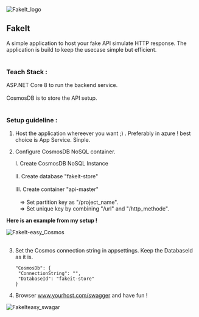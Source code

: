 
![FakeIt_logo](https://github.com/souravkayal/FakeIt/assets/6651731/14c1ce8d-1c6e-457d-848c-575754293e37) 

<h2> FakeIt </h2> A simple application to host your fake API simulate HTTP response. The application is build to keep the usecase simple but efficient. 
</br> </br>
<h3> Teach Stack : </h3>
ASP.NET Core 8 to run the backend service. </br> </br>
CosmosDB is to store the API setup.
</br></br>

<h3> Setup guideline : </h3> 

1. Host the application whereever you want ;) . Preferably in azure ! best choice is App Service. Sinple.
2. Configure CosmosDB NoSQL container.

   I.   Create CosmosDB NoSQL Instance </br></br>
   II.  Create database "fakeit-store" </br></br>
   III. Create container "api-master" </br></br>
      &nbsp;&nbsp; =>  Set partition key as "/project_name". </br>
      &nbsp;&nbsp; =>  Set unique key by combining "/url" and "/http_methode".  
 
  <b> Here is an example from my setup ! </b>
     
   ![FakeIt-easy_Cosmos](https://github.com/souravkayal/FakeIt/assets/6651731/bf0f65d2-f3ce-4e0e-8595-f2bd172bc3aa)
   <br/><br/>
   
3. 
   Set the Cosmos connection string in appsettings. Keep the DatabaseId as it is. 
   
   ````
   "CosmosDb": {
    "ConnectionString": "",
    "DatabaseId": "fakeit-store"
   }
   ````

4. Browser www.yourhost.com/swagger and have fun !   
   
![FakeIteasy_swagar](https://github.com/souravkayal/FakeIt/assets/6651731/ab8b30d3-386c-46be-bccf-1e883125b3e0)
